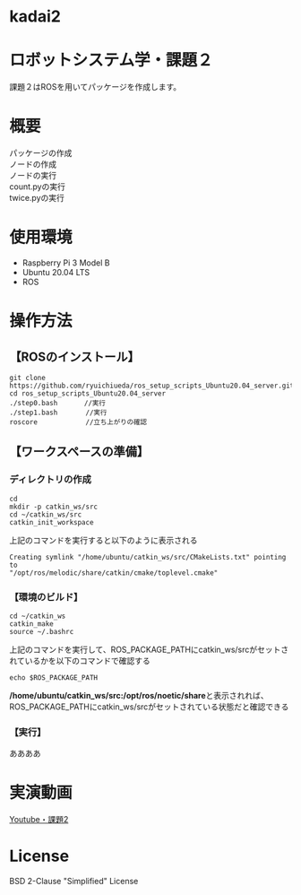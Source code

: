 # kadai2

# ロボットシステム学・課題２
課題２はROSを用いてパッケージを作成します。  

# 概要
パッケージの作成  
ノードの作成  
ノードの実行  
count.pyの実行  
twice.pyの実行  


# 使用環境
- Raspberry Pi 3 Model B  
- Ubuntu 20.04 LTS
- ROS  

# 操作方法
## 【ROSのインストール】
```
git clone https://github.com/ryuichiueda/ros_setup_scripts_Ubuntu20.04_server.git
cd ros_setup_scripts_Ubuntu20.04_server
./step0.bash　　　　//実行  
./step1.bash       //実行  　　
roscore            //立ち上がりの確認
```
## 【ワークスペースの準備】
### ディレクトリの作成
```
cd
mkdir -p catkin_ws/src
cd ~/catkin_ws/src
catkin_init_workspace 
```

上記のコマンドを実行すると以下のように表示される

```
Creating symlink "/home/ubuntu/catkin_ws/src/CMakeLists.txt" pointing to 
"/opt/ros/melodic/share/catkin/cmake/toplevel.cmake"  
```

### 【環境のビルド】
```
cd ~/catkin_ws
catkin_make
source ~/.bashrc
```

上記のコマンドを実行して、ROS_PACKAGE_PATHにcatkin_ws/srcがセットされているかを以下のコマンドで確認する
```
echo $ROS_PACKAGE_PATH
```

**/home/ubuntu/catkin_ws/src:/opt/ros/noetic/share**と表示されれば、ROS_PACKAGE_PATHにcatkin_ws/srcがセットされている状態だと確認できる

### 【実行】
ああああ  


# 実演動画
[Youtube・課題2](https://youtu.be/CH7Q0QQwE90)

# License
BSD 2-Clause "Simplified" License
